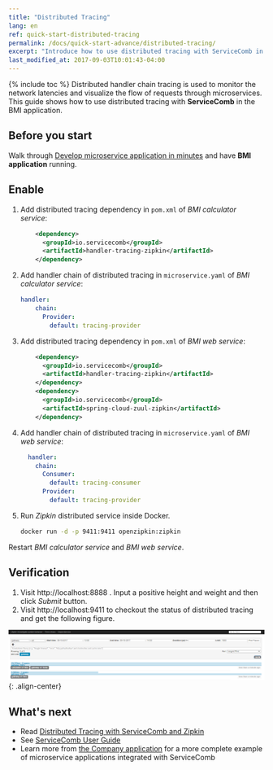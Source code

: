 ```yaml
---
title: "Distributed Tracing"
lang: en
ref: quick-start-distributed-tracing
permalink: /docs/quick-start-advance/distributed-tracing/
excerpt: "Introduce how to use distributed tracing with ServiceComb in the BMI application"
last_modified_at: 2017-09-03T10:01:43-04:00
---
```


{% include toc %}
Distributed handler chain tracing is used to monitor the network latencies and visualize the flow of requests through microservices. This guide shows how to use distributed tracing with **ServiceComb** in the BMI application.

## Before you start

Walk through [Develop microservice application in minutes](/docs/quick-start-bmi/) and have **BMI application** running. 

## Enable

1. Add distributed tracing dependency in `pom.xml` of *BMI calculator service*:

   ```xml
       <dependency>
         <groupId>io.servicecomb</groupId>
         <artifactId>handler-tracing-zipkin</artifactId>
       </dependency>
   ```

2. Add handler chain of distributed tracing in `microservice.yaml` of *BMI calculator service*:

   ```yaml
   handler:
       chain:
         Provider:
           default: tracing-provider
   ```

3. Add distributed tracing dependency in `pom.xml` of *BMI web service*:

   ```xml
       <dependency>
         <groupId>io.servicecomb</groupId>
         <artifactId>handler-tracing-zipkin</artifactId>
       </dependency>
       <dependency>
         <groupId>io.servicecomb</groupId>
         <artifactId>spring-cloud-zuul-zipkin</artifactId>
       </dependency>
   ```


4. Add handler chain of distributed tracing in `microservice.yaml` of *BMI web service*:

   ```yaml
     handler:
       chain:
         Consumer:
           default: tracing-consumer
         Provider:
           default: tracing-provider
   ```

5. Run *Zipkin* distributed service inside Docker.

   ```bash
   docker run -d -p 9411:9411 openzipkin:zipkin
   ```

Restart *BMI calculator service* and *BMI web service*.

## Verification

1. Visit <a>http://localhost:8888</a> . Input a positive height and weight and then click *Submit* button.
2. Visit <a>http://localhost:9411</a> to checkout the status of distributed tracing and get the following figure.

![Distributed tracing result](/assets/images/distributed-tracing-result.png){: .align-center}

## What's next

* Read [Distributed Tracing with ServiceComb and Zipkin](/docs/tracing-with-servicecomb/)
* See [ServiceComb User Guide](/users/user-guide/)
* Learn more from [the Company application](/docs/linuxcon-workshop-demo/) for a more complete example of microservice applications integrated with ServiceComb
